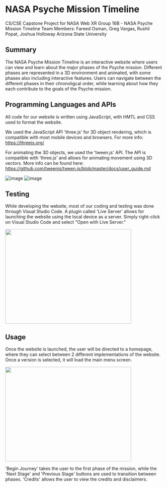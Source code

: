 # NASA Psyche Mission Timeline
CS/CSE Capstone Project for NASA Web XR Group 16B - NASA Psyche Mission Timeline
Team Members: Fareed Osman, Greg Vargas, Rushil Popat, Joshua Holloway
Arizona State University


## Summary

The NASA Psyche Mission Timeline is an interactive website where users can view
and learn about the major phases of the Psyche mission. Different phases are
represented in a 3D environment and animated, with some phases also including
interactive features. Users can navigate between the different phases in their
chronoligcal order, while learning about how they each contribute to the
goals of the Psyche mission.


## Programming Languages and APIs

All code for our website is written using JavaScript, with HMTL and CSS used
to format the website.

We used the JavaScript API 'three.js' for 3D object rendering, which is compatible
with most mobile devices and browsers. For more info: https://threejs.org/

For animating the 3D objects, we used the 'tween.js' API. The API is compatible
with 'three.js' and allows for animating movement using 3D vectors. More info
can be found here: https://github.com/tweenjs/tween.js/blob/master/docs/user_guide.md

![image](https://user-images.githubusercontent.com/51924553/120756788-90636800-c4c4-11eb-9e93-47e418ae419f.png) ![image](https://user-images.githubusercontent.com/51924553/120755568-fe0e9480-c4c2-11eb-8dad-42b4b182da20.png) 



## Testing

While developing the website, most of our coding and testing was done through
Visual Studio Code. A plugin called 'Live Server' allows for launching the
website using the local device as a server. Simply right-click on Visual
Studio Code and select "Open with Live Server."

<img src="https://user-images.githubusercontent.com/51924553/120755390-c56ebb00-c4c2-11eb-9cf6-24a4892030a3.png" width="400" height="300">


## Usage

Once the website is launched, the user will be directed to a homepage, where
they can select between 2 different implementations of the website. Once a
version is selected, it will load the main menu screen.

<img src="https://user-images.githubusercontent.com/51924553/120755668-20081700-c4c3-11eb-9664-b66cca46473a.png" width="400" height="300">

'Begin Journey' takes the user to the first phase of the mission, while the 
'Next Stage' and 'Previous Stage' buttons are used to transition between phases.
'Credits' allows the user to view the credits and disclaimers.
